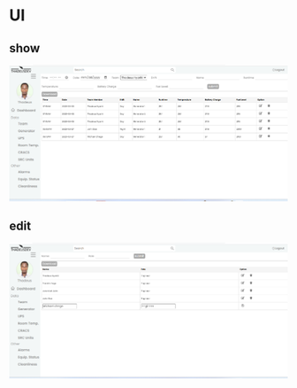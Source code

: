 # UI

## show
![Display](/client/src/images/general.png "Optional title")

## edit
![Edit](/client/src/images/editing.png "Optional title")
